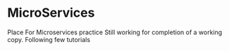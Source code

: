 # MicroServices
Place For Microservices practice
Still working for completion of a working copy.
Following few tutorials
